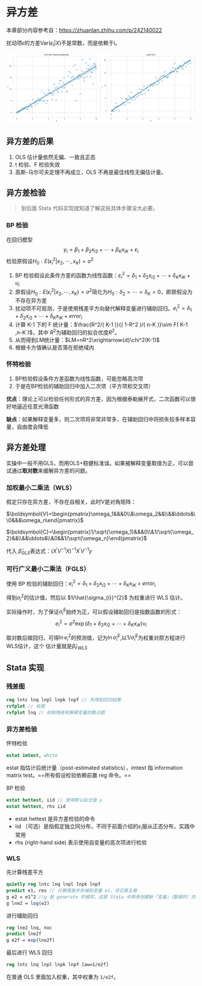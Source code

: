 # 异方差

本章部分内容参考自：https://zhuanlan.zhihu.com/p/242140022

扰动项$\epsilon$的方差$\text{Var}(\epsilon_i|X)$不是常数，而是依赖于i。

![img](./images/7_1.png)

## 异方差的后果

1. OLS 估计量依然无偏、一致且正态
2. t 检验、F 检验失效
3. 高斯-马尔可夫定理不再成立，OLS 不再是最佳线性无偏估计量。



## 异方差检验

> 到后面 Stata 代码实现就知道了解这些具体步骤没大必要。



### BP 检验

在回归模型$$y_i=\beta_1+\beta_2 x_{i 2}+\cdots+\beta_K x_{i K}+\varepsilon_i$$检验原假设$H_0: E(\epsilon_i^2|x_2,\cdots,x_K)=\sigma^2$

1. BP 检验假设此条件方差的函数为线性函数：$\varepsilon_i^2=\delta_1+\delta_2 x_{i 2}+\cdots+\delta_K x_{i K}+u_i$
2. 原假设$H_0: E(\epsilon_i^2|x_2,\cdots,x_K)=\sigma^2$简化为$H_0: \delta_2=\cdots=\delta_K=0$，即原假设为不存在异方差
3. 扰动项不可观测，于是使用残差平方向替代解释变量进行辅助回归。$e_{i}^{2}=\delta_{1}+\delta_{2}x_{i2}+\cdots+\delta_{K}x_{iK}+error_{i}$
4. 计算 K-1 下的 F 统计量：$\frac{R^2/( K-1 )}{( 1-R^2 )/( n-K )}\sim F( K-1 ,n-K )$，其中 $R^2$为辅助回归的拟合优度$R^2$。
5. 从而得到LM统计量：$LM=nR^2\xrightarrow{d}\chi^2(K-1)$
6. 根据卡方值确认是否落在拒绝域内



### 怀特检验

1. BP检验假设条件方差函数为线性函数，可能忽略高次项
2. 于是在BP检验的辅助回归中加入二次项（平方项和交叉项）

**优点**：理论上可以检验任何形式的异方差，因为根据泰勒展开式，二次函数可以很好地逼近任意光滑函数

**缺点**：如果解释变量多，则二次项将非常非常多，在辅助回归中将损失较多样本容量，自由度会降低



## 异方差处理

实操中一般不用GLS，而用OLS+稳健标准误。如果被解释变量取值为正，可以尝试通过**取对数**来缓解异方差的问题。



### 加权最小二乘法（WLS）

假定只存在异方差，不存在自相关，此时V是对角矩阵：

$\boldsymbol{V}=\begin{pmatrix}\omega_1&&&0\\&\omega_2&&\\&&\ddots&\\0&&&\omega_n\end{pmatrix}$

$\boldsymbol{C}=\begin{pmatrix}1/\sqrt{\omega_1}&&&0\\&1/\sqrt{\omega_2}&&\\&&\ddots&\\&0&&1/\sqrt{\omega_n}\end{pmatrix}$



代入 $\hat{\beta}_{GLS}$表达式：$(X^{\prime}V^{-1}X)^{-1}X^{\prime}V^{-1}y$



### 可行广义最小二乘法（FGLS）

使用 BP 检验的辅助回归：$e_{i}^{2}=\delta_{1}+\delta_{2}x_{i2}+\cdots+\delta_{K}x_{iK}+error_{i}$

得到$\sigma_i^2$的估计值，然后以 $1/\hat{\sigma_{i}}^{2}$ 为权重进行 WLS 估计。

实际操作时，为了保证$\hat{\sigma}_i^2$始终为正，可以假设辅助回归是指数函数的形式：
$$e_i^2=\sigma^2\exp(\delta_1+\delta_2x_{i2}+\cdots+\delta_Kx_{iK})v_i$$

取对数后做回归，可得$\ln e_i^2$的预测值，记为$\ln\hat{\sigma}_i^2$,以$1/\hat{\sigma}_i^2$为权重对原方程进行WLS估计，这个
估计量就是$\hat{\beta}_{FWLS}$



## Stata 实现



### 残差图

```stata
reg lntc lnq lnpl lnpk lnpf // 先得到回归结果
rvfplot // 绘图
rvfplot lnq // 绘制残差和解释变量的散点图
```



### 异方差检验

怀特检验

```stata
estat imtest, white
```

estat 指估计后统计量（post-estimated statistics），imtest 指 information matrix test。==所有假设检验依赖前置 reg 命令。==

BP 检验

```stata
estat hettest, iid // 使用默认拟合值 y
estat hettest, rhs iid
```

- estat hettest 是异方差检验的命令
- iid （可选）是指假定独立同分布，不同于前面介绍的$\varepsilon_i$服从正态分布，实践中常用
- rhs (right-hand side) 表示使用自变量的高次项进行检验



### WLS

先计算残差平方

```stata
quietly reg lntc lnq lnpl lnpk lnpf
predict e1, res // 计算残差并存储到变量 e1，详见第五章
g e2 = e1^2 //g 是 generate 的缩写，这是 Stata 中用来创建新「变量」（数据列）的命令，e2 会添加到右边变量窗口。
g lne2 = log(e2)
```

进行辅助回归

```stata
reg lne2 lnq, noc
predict lne2f
g e2f = exp(lne2f)
```

最后进行 WLS 回归

```stata
reg lntc lnq lnpl lnpk lnpf [aw=1/e2f]
```

在普通 OLS 里面加入权重，其中权重为 `1/e2f`。